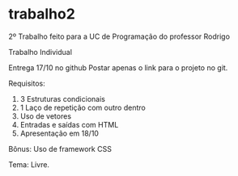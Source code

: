 # trabalho2
2º Trabalho feito para a UC de Programação do professor Rodrigo

Trabalho Individual

Entrega 17/10 no github
Postar apenas o link para o projeto no git.


Requisitos:
1. 3 Estruturas condicionais
2. 1 Laço de repetição com outro dentro
3. Uso de vetores
4. Entradas e saídas com HTML
5. Apresentação em 18/10

Bônus:
Uso de framework CSS

Tema: Livre.
